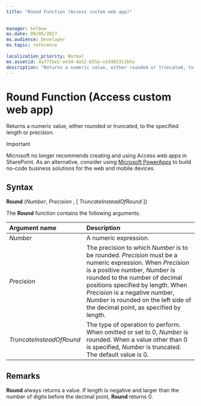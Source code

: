 ```yaml
---
title: "Round Function (Access custom web app)"
 
 
manager: kelbow
ms.date: 09/05/2017
ms.audience: Developer
ms.topic: reference
  
localization_priority: Normal
ms.assetid: 4af7fbe2-ee34-4a52-b55e-ce3983313b5e
description: "Returns a numeric value, either rounded or truncated, to the specified length or precision."
---
```


# Round Function (Access custom web app)

Returns a numeric value, either rounded or truncated, to the specified length or precision.
  
> [!IMPORTANT]
> Microsoft no longer recommends creating and using Access web apps in SharePoint. As an alternative, consider using [Microsoft PowerApps](https://powerapps.microsoft.com/en-us/) to build no-code business solutions for the web and mobile devices. 
  
## Syntax

 **Round** (*Number*, *Precision*  , [  *TruncateInsteadOfRound*  ]) 
  
The **Round** function contains the following arguments. 
  
|**Argument name**|**Description**|
|:-----|:-----|
| *Number*  <br/> |A numeric expression.  <br/> |
| *Precision*  <br/> |The precision to which  *Number*  is to be rounded.  *Precision*  must be a numeric expression. When  *Precision*  is a positive number,  *Number*  is rounded to the number of decimal positions specified by length. When  *Precision*  is a negative number,  *Number*  is rounded on the left side of the decimal point, as specified by length.  <br/> |
| *TruncateInsteadOfRound*  <br/> |The type of operation to perform. When omitted or set to 0,  *Number*  is rounded. When a value other than 0 is specified,  *Number*  is truncated. The default value is 0.  <br/> |
   
## Remarks

 **Round** always returns a value. If length is negative and larger than the number of digits before the decimal point, **Round** returns 0. 
  


